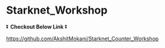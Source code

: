 # Starknet_Workshop

⏬ **Checkout Below Link** ⏬

https://github.com/AkshitMokani/Starknet_Counter_Workshop
